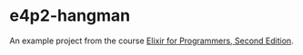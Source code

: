 # e4p2-hangman

An example project from the course [Elixir for Programmers, Second Edition](https://codestool.coding-gnome.com/courses/elixir-for-programmers-2).
